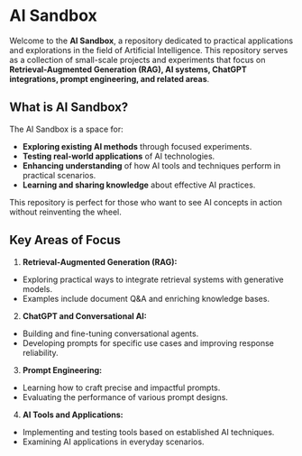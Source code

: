 # AI Sandbox

Welcome to the **AI Sandbox**, a repository dedicated to practical applications and explorations in the field of Artificial Intelligence. This repository serves as a collection of small-scale projects and experiments that focus on **Retrieval-Augmented Generation (RAG), AI systems, ChatGPT integrations, prompt engineering, and related areas**.

## What is AI Sandbox?

The AI Sandbox is a space for:

- **Exploring existing AI methods** through focused experiments.
- **Testing real-world applications** of AI technologies.
- **Enhancing understanding** of how AI tools and techniques perform in practical scenarios.
- **Learning and sharing knowledge** about effective AI practices.

This repository is perfect for those who want to see AI concepts in action without reinventing the wheel.

## Key Areas of Focus

1. **Retrieval-Augmented Generation (RAG):**

- Exploring practical ways to integrate retrieval systems with generative models.
- Examples include document Q&A and enriching knowledge bases.

2. **ChatGPT and Conversational AI:**

- Building and fine-tuning conversational agents.
- Developing prompts for specific use cases and improving response reliability.

3. **Prompt Engineering:**

- Learning how to craft precise and impactful prompts.
- Evaluating the performance of various prompt designs.

4. **AI Tools and Applications:**

- Implementing and testing tools based on established AI techniques.
- Examining AI applications in everyday scenarios.
